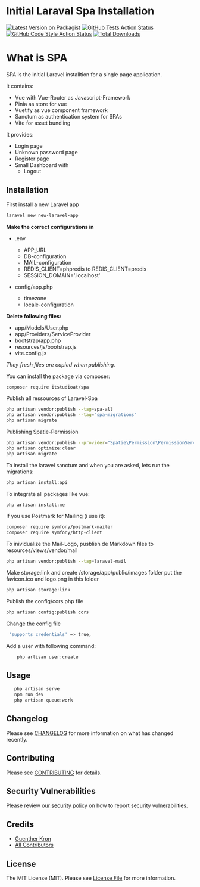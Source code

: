 # Initial Laraval Spa Installation

[![Latest Version on Packagist](https://img.shields.io/packagist/v/itstudioat/spa.svg?style=flat-square)](https://packagist.org/packages/itstudioat/spa)
[![GitHub Tests Action Status](https://img.shields.io/github/actions/workflow/status/itstudioat/spa/run-tests.yml?branch=main&label=tests&style=flat-square)](https://github.com/itstudioat/spa/actions?query=workflow%3Arun-tests+branch%3Amain)
[![GitHub Code Style Action Status](https://img.shields.io/github/actions/workflow/status/itstudioat/spa/fix-php-code-style-issues.yml?branch=main&label=code%20style&style=flat-square)](https://github.com/itstudioat/spa/actions?query=workflow%3A"Fix+PHP+code+style+issues"+branch%3Amain)
[![Total Downloads](https://img.shields.io/packagist/dt/itstudioat/spa.svg?style=flat-square)](https://packagist.org/packages/itstudioat/spa)


# What is SPA
SPA is the initial Laravel installtion for a single page application.

It contains:
- Vue with Vue-Router as Javascript-Framework
- Pinia as store for vue
- Vuetify as vue component framework
- Sanctum as authentication system for SPAs 
- Vite for asset bundling

It provides:
- Login page 
- Unknown password page
- Register page
- Small Dashboard with
    - Logout


## Installation

First install a new Laravel app
```bash
laravel new new-laravel-app
```

**Make the correct configurations in**
- .env
    - APP_URL
    - DB-configuration
    - MAIL-configuration
    - REDIS_CLIENT=phpredis to REDIS_CLIENT=predis
    - SESSION_DOMAIN='.localhost'
    
- config/app.php
    - timezone
    - locale-configuration


**Delete following files:**
- app/Models/User.php 
- app/Providers/ServiceProvider
- bootstrap/app.php
- resources/js/bootstrap.js
- vite.config.js

*They fresh files are copied when publishing.*


You can install the package via composer:
```bash
composer require itstudioat/spa
```

Publish all ressources of Laravel-Spa
```bash
php artisan vendor:publish --tag=spa-all
php artisan vendor:publish --tag="spa-migrations"
php artisan migrate
```

Publishing Spatie-Permission
```bash
php artisan vendor:publish --provider="Spatie\Permission\PermissionServiceProvider"
php artisan optimize:clear
php artisan migrate
```

To install the laravel sanctum and when you are asked, lets run the migrations:
```bash
php artisan install:api
```


To integrate all packages like vue:
```bash
php artisan install:me
```

If you use Postmark for Mailing (i use it):
```bash
composer require symfony/postmark-mailer
composer require symfony/http-client
```

To inividualize the Mail-Logo, pusblish de Markdown files to resources/views/vendor/mail
```bash
php artisan vendor:publish --tag=laravel-mail
```

Make storage:link and create  /storage/app/public/images folder
put the favicon.ico and logo.png in this folder
```bash
php artisan storage:link
```


Publish the config/cors.php file
```bash
php artisan config:publish cors
```

Change the config file
```bash
 'supports_credentials' => true,
```

Add a user with following command:
```bash
    php artisan user:create
```

## Usage
```bash
   php artisan serve
   npm run dev
   php artisan queue:work
```

## Changelog

Please see [CHANGELOG](CHANGELOG.md) for more information on what has changed recently.

## Contributing

Please see [CONTRIBUTING](CONTRIBUTING.md) for details.

## Security Vulnerabilities

Please review [our security policy](../../security/policy) on how to report security vulnerabilities.

## Credits

- [Guenther Kron](https://github.com/itstudioat)
- [All Contributors](../../contributors)

## License

The MIT License (MIT). Please see [License File](LICENSE.md) for more information.
